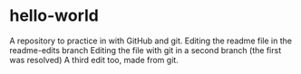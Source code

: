 # hello-world
A repository to practice in with GitHub and git.
Editing the readme file in the readme-edits branch
Editing the file with git in a second branch (the first was resolved)
 A third edit too, made from git.
